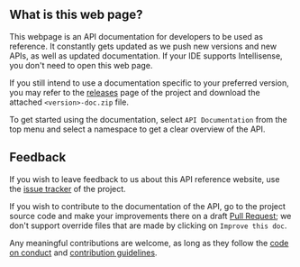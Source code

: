 ## What is this web page?
 
This webpage is an API documentation for developers to be used as reference. It constantly gets updated as we push new versions and new APIs, as well as updated documentation. If your IDE supports Intellisense, you don't need to open this web page.

If you still intend to use a documentation specific to your preferred version, you may refer to the [releases](https://github.com/Aptivi/Magico/releases) page of the project and download the attached `<version>-doc.zip` file.

To get started using the documentation, select `API Documentation` from the top menu and select a namespace to get a clear overview of the API.

## Feedback

If you wish to leave feedback to us about this API reference website, use the [issue tracker](https://github.com/Aptivi/Magico/issues) of the project.

If you wish to contribute to the documentation of the API, go to the project source code and make your improvements there on a draft [Pull Request](https://github.com/Aptivi/Magico/pulls); we don't support override files that are made by clicking on `Improve this doc`.

Any meaningful contributions are welcome, as long as they follow the [code on conduct](https://github.com/Aptivi/Magico/blob/main/CODE_OF_CONDUCT.md) and [contribution guidelines](https://github.com/Aptivi/Magico/blob/main/CONTRIBUTING.md).
